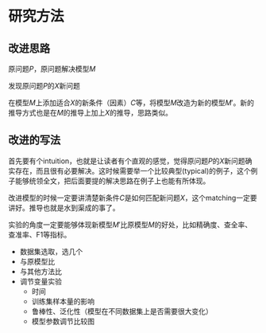 # 研究方法

## 改进思路

原问题$P$，原问题解决模型$M$

发现原问题$P$的$X$新问题

在模型$M$上添加适合$X$的新条件（因素）$C$等，将模型$M$改造为新的模型$M'$。新的推导方式也是在$M$的推导上加上$X$的推导，思路类似。

## 改进的写法

首先要有个intuition，也就是让读者有个直观的感觉，觉得原问题$P$的$X$新问题确实存在，而且很有必要解决。这时候需要举一个比较典型(typical)的例子，这个例子能够统领全文，把后面要提的解决思路在例子上也能有所体现。

改进模型的时候一定要讲清楚新条件$C$是如何匹配新问题$X$，这个matching一定要讲好。推导也就是水到渠成的事了。

实验的角度一定要能够体现新模型$M'$比原模型$M$的好处，比如精确度、查全率、查准率、F1等指标。
* 数据集选取，选几个
* 与原模型比
* 与其他方法比
* 调节变量实验
  * 时间
  * 训练集样本量的影响
  * 鲁棒性、泛化性（模型在不同数据集上是否需要很大变化）
  * 模型参数调节比较图